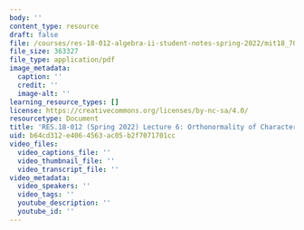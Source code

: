 ```yaml
---
body: ''
content_type: resource
draft: false
file: /courses/res-18-012-algebra-ii-student-notes-spring-2022/mit18_702s22_lect6.pdf
file_size: 363327
file_type: application/pdf
image_metadata:
  caption: ''
  credit: ''
  image-alt: ''
learning_resource_types: []
license: https://creativecommons.org/licenses/by-nc-sa/4.0/
resourcetype: Document
title: 'RES.18-012 (Spring 2022) Lecture 6: Orthonormality of Characters'
uid: b64cd312-e406-4563-ac05-b2f7071701cc
video_files:
  video_captions_file: ''
  video_thumbnail_file: ''
  video_transcript_file: ''
video_metadata:
  video_speakers: ''
  video_tags: ''
  youtube_description: ''
  youtube_id: ''
---
```

